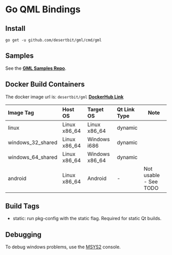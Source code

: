 # Go QML Bindings

## Install

```
go get -u github.com/desertbit/gml/cmd/gml
```

## Samples

See the **[GML Samples Repo](https://github.com/desertbit/gml-samples)**.

## Docker Build Containers

The docker image url is: `desertbit/gml`
**[DockerHub Link](https://hub.docker.com/r/desertbit/gml)**

| Image Tag         | Host OS      | Target OS      | Qt Link Type | Note                  |
|:------------------|:-------------|:---------------|:-------------|-----------------------|
| linux             | Linux x86_64 | Linux x86_64   | dynamic      |                       |
| windows_32_shared | Linux x86_64 | Windows i686   | dynamic      |                       |
| windows_64_shared | Linux x86_64 | Windows x86_64 | dynamic      |                       |
| android           | Linux x86_64 | Android        | -            | Not usable - See TODO |

## Build Tags

- static: run pkg-config with the static flag. Required for static Qt builds.

## Debugging

To debug windows problems, use the [MSYS2](https://www.msys2.org/) console.